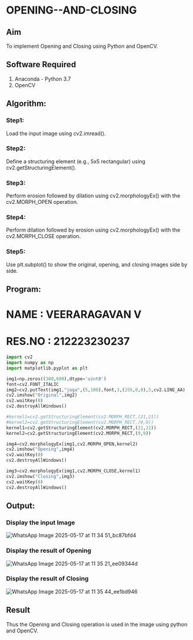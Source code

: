 # OPENING--AND-CLOSING
## Aim
To implement Opening and Closing using Python and OpenCV.

## Software Required
1. Anaconda - Python 3.7
2. OpenCV
## Algorithm:
### Step1:

Load the input image using cv2.imread().

### Step2:

Define a structuring element (e.g., 5x5 rectangular) using cv2.getStructuringElement().


### Step3:

Perform erosion followed by dilation using cv2.morphologyEx() with the cv2.MORPH_OPEN operation.


### Step4:

Perform dilation followed by erosion using cv2.morphologyEx() with the cv2.MORPH_CLOSE operation.


### Step5:

Use plt.subplot() to show the original, opening, and closing images side by side.


 
## Program:
# NAME : VEERARAGAVAN V
# RES.NO : 212223230237

``` Python
import cv2
import numpy as np
import matplotlib.pyplot as plt

img1=np.zeros((300,600),dtype='uint8')
font=cv2.FONT_ITALIC
img2=cv2.putText(img1,"jaga",(5,100),font,3,(255,0,0),5,cv2.LINE_AA)
cv2.imshow("Original",img2)
cv2.waitKey(0)
cv2.destroyAllWindows()

#kernel1=cv2.getStructuringElement(cv2.MORPH_RECT,(21,21))
#kernel2=cv2.getStructuringElement(cv2.MORPH_RECT,(9,9))
kernel1=cv2.getStructuringElement(cv2.MORPH_RECT,(21,21))
kernel2=cv2.getStructuringElement(cv2.MORPH_RECT,(9,9))

img4=cv2.morphologyEx(img1,cv2.MORPH_OPEN,kernel2)
cv2.imshow("Opening",img4)
cv2.waitKey(0)
cv2.destroyAllWindows()

img3=cv2.morphologyEx(img1,cv2.MORPH_CLOSE,kernel1)
cv2.imshow("Closing",img3)
cv2.waitKey(0)
cv2.destroyAllWindows()
```
## Output:

### Display the input Image
![WhatsApp Image 2025-05-17 at 11 34 51_bc87bfd4](https://github.com/user-attachments/assets/43e1cfc9-e640-46ca-9341-910ae356f930)




### Display the result of Opening
![WhatsApp Image 2025-05-17 at 11 35 21_ee09344d](https://github.com/user-attachments/assets/9ee3b85d-ef4e-42be-95f8-af2b873d0c71)

### Display the result of Closing
![WhatsApp Image 2025-05-17 at 11 35 44_ee1bd946](https://github.com/user-attachments/assets/fb56eefd-3c5b-423c-9f28-37491759cfb7)



## Result
Thus the Opening and Closing operation is used in the image using python and OpenCV.
